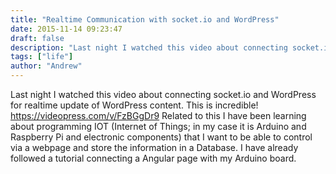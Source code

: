 ```yaml
---
title: "Realtime Communication with socket.io and WordPress"
date: 2015-11-14 09:23:47
draft: false
description: "Last night I watched this video about connecting socket.io and WordPress for realtime update of WordPress content. This is incredible!"
tags: ["life"]
author: "Andrew"
---
```


Last night I watched this video about connecting socket.io and WordPress for realtime update of WordPress content. This is incredible! https://videopress.com/v/FzBGgDr9 Related to this I have been learning about programming IOT (Internet of Things; in my case it is Arduino and Raspberry Pi and electronic components) that I want to be able to control via a webpage and store the information in a Database. I have already followed a tutorial connecting a Angular page with my Arduino board.
